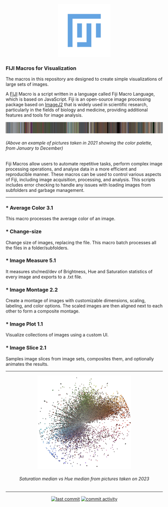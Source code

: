 <p align="center">
    <img src="https://github.com/genquiky/fiji-macros/blob/main/items/fiji-logo.jpg" alt="logo" width="170" />
</p>

### FIJI Macros for Visualization

The macros in this repository are designed to create simple visualizations of large sets of images.

A [FIJI](https://fiji.sc/) Macro is a script written in a language called Fiji Macro Language, which is based on JavaScript. Fiji is an open-source image processing package based on [ImageJ2](https://imagej.net) that is widely used in scientific research, particularly in the fields of biology and medicine, providing additional features and tools for image analysis.


<p align="center">
    <img src="https://github.com/genquiky/fiji-macros/blob/main/items/measurements_AVG_Color.jpg" alt="logo" width="" />
</p>

<h6>(Above an example of pictures taken in 2021 showing the color palette, from January to December)</h6>

Fiji Macros allow users to automate repetitive tasks, perform complex image processing operations, and analyse data in a more efficient and reproducible manner. These macros can be used to control various aspects of Fiji, including image acquisition, processing, and analysis.
This scripts includes error checking to handle any issues with loading images from subfolders and garbage management.

----

### * Average Color 3.1
This macro processes the average color of an image.

### * Change-size
Change size of images, replacing the file. This macro batch processes all the files in a folder/subfolders.

### * Image Measure 5.1
It measures stv/med/dev of Brightness, Hue and Saturation statistics of every image and exports to a .txt file.

### * Image Montage 2.2
Create a montage of images with customizable dimensions, scaling, labeling, and color options. The scaled images are then aligned next to each other to form a composite montage. 

### * Image Plot 1.1
Visualize collections of images using a custom UI.

### * Image Slice 2.1
Samples image slices from image sets, composites them, and optionally animates the results.

----

<p align="center">
    <img src="https://github.com/genquiky/fiji-macros/blob/main/items/saturation_median vs hue_median(SatSorted).jpg" alt="logo" width="300" /></p>
<h6>
    <p align="center"> Saturation median vs Hue median from pictures taken on 2023</p>
</h6>


----

<p align="center">
    <a href="https://github.com/genquiky/fiji-macros/commits/main"><img src="https://img.shields.io/github/last-commit/genquiky/fiji-macros" alt="last commit"></a>
    <a href="https://github.com/genquiky/fiji-macros/commits/main"><img src="https://img.shields.io/github/commit-activity/m/genquiky/fiji-macros" alt="commit activity"></a>
</p>
